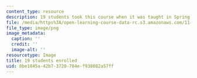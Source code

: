 ```yaml
---
content_type: resource
description: 19 students took this course when it was taught in Spring 2015.
file: /media/https%3A/open-learning-course-data-rc.s3.amazonaws.com/11-016j-the-once-and-future-city-spring-2015/0be1845a42b73720704ef938082a57ff_19.png
file_type: image/png
image_metadata:
  caption: ''
  credit: ''
  image-alt: ''
resourcetype: Image
title: 19 students enrolled
uid: 0be1845a-42b7-3720-704e-f938082a57ff
---
```

